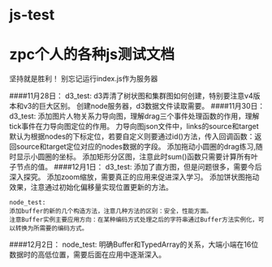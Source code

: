 # js-test
zpc个人的各种js测试文档
===========
坚持就是胜利！
别忘记运行index.js作为服务器



####11月28日：
    d3_test:
    d3弄清了树状图和集群图如何创建，特别要注意v4版本和v3的巨大区别。
    创建node服务器，d3数据文件读取需要。
####11月30日：
    d3_test:
    添加图片人物关系力导向图，理解drag三个事件处理函数的作用，理解tick事件在力导向图定位的作用。
    力导向图json文件中，links的source和target默认为根据nodes的下标定位，若要自定义则要通过id()方法，传入回调函数：返回source和target定位对应的nodes数据的字段。
    添加拖动小圆圈的drag练习,随时显示小圆圈的坐标。
    添加矩形分区图，注意此时sum()函数只需要计算所有叶子节点的值。
####12月1日：
    d3_test:
    添加了直方图，但是问题很多，需要今后深入探究。
    添加zoom缩放，需要真正的应用来促进深入学习。
    添加饼状图拖动效果，注意通过初始化偏移量实现位置更新的方法。

    node_test:
    添加buffer的新的几个构造方法，注意几种方法的区别：安全，性能方面。
    注意Buffer实例主要应用方向：在某种编码方式处理之后的字符串通过Buffer方法实例化，可以转换为所需要的编码方式。
####12月2日：
    node_test:
    明确Buffer和TypedArray的关系，大端小端在16位数据时的高低位置，需要后面在应用中逐渐深入。
    